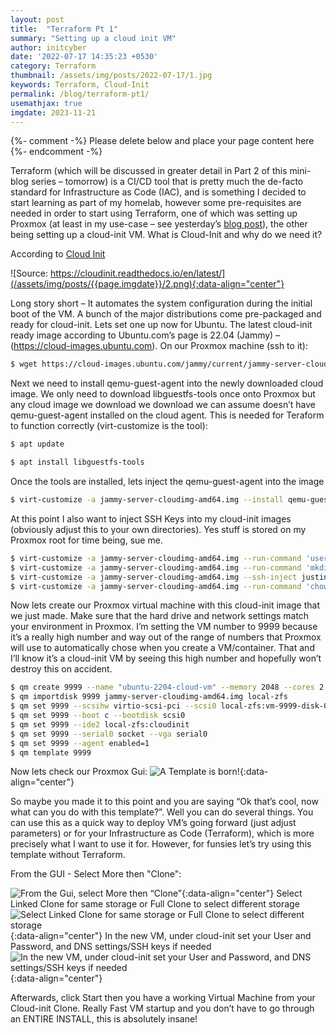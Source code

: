 ```yaml
---
layout: post
title:  "Terraform Pt 1"
summary: "Setting up a cloud init VM"
author: initcyber
date: '2022-07-17 14:35:23 +0530'
category: Terraform
thumbnail: /assets/img/posts/2022-07-17/1.jpg
keywords: Terraform, Cloud-Init
permalink: /blog/terraform-pt1/
usemathjax: true
imgdate: 2023-11-21
---
```


{%- comment -%} Please delete below and place your page content here {%- endcomment -%}

Terraform (which will be discussed in greater detail in Part 2 of this mini-blog series – tomorrow) is a CI/CD tool that is pretty much the de-facto standard for Infrastructure as Code (IAC), and is something I decided to start learning as part of my homelab, however some pre-requisites are needed in order to start using Terraform, one of which was setting up Proxmox (at least in my use-case – see yesterday’s [blog post](https://www.initcyber.com/posts/2022-07-16-Installing%20Proxmox%20(bye%20bye%20ESXi))), the other being setting up a cloud-init VM. What is Cloud-Init and why do we need it?

According to [Cloud Init](https://cloudinit.readthedocs.io/en/latest/)

![Source: https://cloudinit.readthedocs.io/en/latest/](/assets/img/posts/{{page.imgdate}}/2.png){:data-align="center"}

Long story short – It automates the system configuration during the initial boot of the VM. A bunch of the major distributions come pre-packaged and ready for cloud-init. Lets set one up now for Ubuntu. The latest cloud-init ready image according to Ubuntu.com’s page is 22.04 (Jammy) – (https://cloud-images.ubuntu.com). On our Proxmox machine (ssh to it):

```bash
$ wget https://cloud-images.ubuntu.com/jammy/current/jammy-server-cloudimg-amd64.img
```
Next we need to install qemu-guest-agent into the newly downloaded cloud image. We only need to download libguestfs-tools once onto Proxmox but any cloud image we download we download we can assume doesn’t have qemu-guest-agent installed on the cloud agent. This is needed for Teraform to function correctly (virt-customize is the tool):

```bash
$ apt update

$ apt install libguestfs-tools
```
Once the tools are installed, lets inject the qemu-guest-agent into the image

```bash
$ virt-customize -a jammy-server-cloudimg-amd64.img --install qemu-guest-agent
```

At this point I also want to inject SSH Keys into my cloud-init images (obviously adjust this to your own directories). Yes stuff is stored on my Proxmox root for time being, sue me.

```bash
$ virt-customize -a jammy-server-cloudimg-amd64.img --run-command 'useradd justin'
$ virt-customize -a jammy-server-cloudimg-amd64.img --run-command 'mkdir -p /home/justin/.ssh'
$ virt-customize -a jammy-server-cloudimg-amd64.img --ssh-inject justin:file:/root/.ssh/id_rsa.pub
$ virt-customize -a jammy-server-cloudimg-amd64.img --run-command 'chown -R justin:justin /home/justin'
```
Now lets create our Proxmox virtual machine with this cloud-init image that we just made. Make sure that the hard drive and network settings match your environment in Proxmox. I’m setting the VM number to 9999 because it’s a really high number and way out of the range of numbers that Proxmox will use to automatically chose when you create a VM/container. That and I’ll know it’s a cloud-init VM by seeing this high number and hopefully won’t destroy this on accident.

```bash
$ qm create 9999 --name "ubuntu-2204-cloud-vm" --memory 2048 --cores 2 --net0 virtio,bridge=vmbr0
$ qm importdisk 9999 jammy-server-cloudimg-amd64.img local-zfs
$ qm set 9999 --scsihw virtio-scsi-pci --scsi0 local-zfs:vm-9999-disk-0
$ qm set 9999 --boot c --bootdisk scsi0
$ qm set 9999 --ide2 local-zfs:cloudinit
$ qm set 9999 --serial0 socket --vga serial0
$ qm set 9999 --agent enabled=1
$ qm template 9999
```
Now lets check our Proxmox Gui:
![A Template is born!](/assets/img/posts/{{page.imgdate}}/3.png){:data-align="center"}

So maybe you made it to this point and you are saying “Ok that’s cool, now what can you do with this template?”. Well you can do several things. You can use this as a quick way to deploy VM’s going forward (just adjust parameters) or for your Infrastructure as Code (Terraform), which is more precisely what I want to use it for. However, for funsies let’s try using this template without Terraform.

From the GUI - Select More then "Clone":

![From the Gui, select More then “Clone”](/assets/img/posts/{{page.imgdate}}/4.png){:data-align="center"}
Select Linked Clone for same storage or Full Clone to select different storage
![Select Linked Clone for same storage or Full Clone to select different storage](/assets/img/posts/{{page.imgdate}}/5.png){:data-align="center"}
In the new VM, under cloud-init set your User and Password, and DNS settings/SSH keys if needed
![In the new VM, under cloud-init set your User and Password, and DNS settings/SSH keys if needed](/assets/img/posts/{{page.imgdate}}/6.png){:data-align="center"}

Afterwards, click Start then you have a working Virtual Machine from your Cloud-init Clone. Really Fast VM startup and you don’t have to go through an ENTIRE INSTALL, this is absolutely insane!
